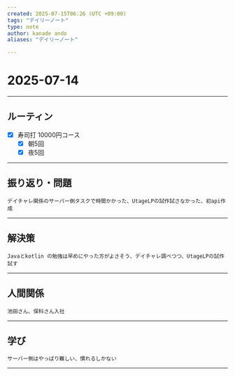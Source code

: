 ```yaml
---
created: 2025-07-15T06:26 (UTC +09:00)
tags: "デイリーノート"
type: note
author: kanade ando
aliases: "デイリーノート"

---
```


# 2025-07-14
---
## ルーティン
- [x] 寿司打 10000円コース
	- [x] 朝5回
	- [x] 夜5回
---
## 振り返り・問題
```plain text
デイチャレ関係のサーバー側タスクで時間かかった、UtageLPの試作試さなかった、初api作成
```
---
## 解決策
```plain text
Javaとkotlin の勉強は早めにやった方がよさそう、デイチャレ調べつつ、UtageLPの試作試す
```
---
## 人間関係
```plain text
池田さん、保科さん入社
```
---
## 学び
```plain text
サーバー側はやっぱり難しい、慣れるしかない
```
---

